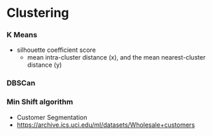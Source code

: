 # Clustering 
### K Means
- silhouette coefficient score
    - mean intra-cluster distance (x), and the mean nearest-cluster distance (y)

### DBSCan


### Min Shift algorithm
- Customer Segmentation 
- https://archive.ics.uci.edu/ml/datasets/Wholesale+customers

